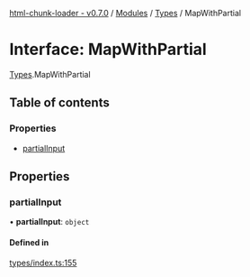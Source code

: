 [html-chunk-loader - v0.7.0](../README.md) / [Modules](../modules.md) / [Types](../modules/Types.md) / MapWithPartial

# Interface: MapWithPartial

[Types](../modules/Types.md).MapWithPartial

## Table of contents

### Properties

- [partialInput](Types.MapWithPartial.md#partialinput)

## Properties

### partialInput

• **partialInput**: `object`

#### Defined in

[types/index.ts:155](https://github.com/abschill/html-chunk-loader/blob/0db52a1/src/types/index.ts#L155)
